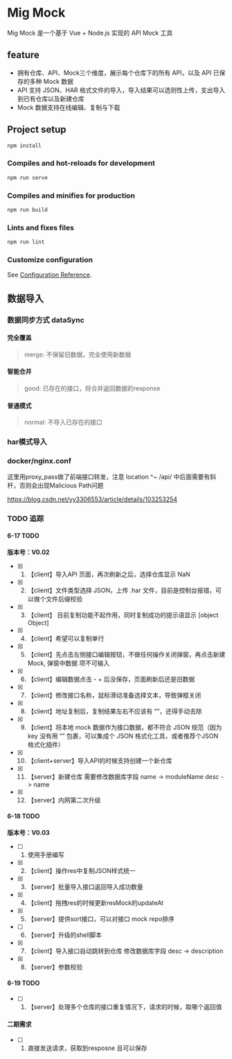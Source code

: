 # Mig Mock

Mig Mock 是一个基于 Vue + Node.js 实现的 API Mock 工具

## feature

- 拥有仓库、API、Mock三个维度，展示每个仓库下的所有 API，以及 API 已保存的多种 Mock 数据
- API 支持 JSON、HAR 格式文件的导入，导入结果可以选则性上传，支出导入到已有仓库以及新建仓库
- Mock 数据支持在线编辑、复制与下载

## Project setup

```bash
npm install
```

### Compiles and hot-reloads for development

```bash
npm run serve
```

### Compiles and minifies for production

```bash
npm run build
```

### Lints and fixes files

```bash
npm run lint
```

### Customize configuration

See [Configuration Reference](https://cli.vuejs.org/config/).


## 数据导入

### 数据同步方式 dataSync

#### 完全覆盖

> merge: 不保留旧数据，完全使用新数据

#### 智能合并

> good: 已存在的接口，将合并返回数据的response

#### 普通模式

> normal: 不导入已存在的接口

### har模式导入

### docker/nginx.conf

这里用proxy_pass做了前端接口转发，注意 location ^~ /api/ 中后面需要有斜杆，否则会出现Malicious Path问题

<https://blog.csdn.net/yy3306553/article/details/103253254>

### TODO 追踪

#### 6-17 TODO

**版本号：V0.02**

- [x] 1. 【client】导入API 页面，再次刷新之后，选择仓库显示 NaN
- [x] 2. 【client】文件类型选择 JSON，上传 .har 文件，目前是控制台报错，可以做个文件后缀校验
- [x] 3. 【client】 目前复制功能不起作用，同时复制成功的提示语显示 [object Object]
- [x] 4. 【client】希望可以复制单行
- [x] 5. 【client】先点击左侧接口编辑按钮，不做任何操作关闭弹窗，再点击新建 Mock, 弹窗中数据 项不可输入
- [x] 6. 【client】编辑数据点击 - + 后没保存，页面刷新后还是旧数据
- [x] 7. 【client】修改接口名称，鼠标滑动准备选择文本，导致弹框关闭
- [x] 8. 【client】地址复制后，复制结果左右不应该有 “”，还得手动去除
- [x] 9.  【client】将本地 mock 数据作为接口数据，都不符合 JSON 规范（因为 key 没有用 “” 包裹，可以集成个 JSON 格式化工具，或者推荐个JSON 格式化插件）
- [x] 10.  【client+server】导入API的时候支持创建一个新仓库
- [x] 11.  【server】新建仓库 需要修改数据库字段 name -> moduleName desc -> name
- [x] 12. 【server】内网第二次升级

#### 6-18 TODO

**版本号：V0.03**

- [ ] 1. 使用手册编写
- [x] 2. 【client】操作res中复制JSON样式统一
- [x] 3. 【server】批量导入接口返回导入成功数量
- [x] 4. 【client】拖拽res的时候更新resMock的updateAt
- [x] 5. 【server】提供sort接口，可以对接口 mock repo排序
- [ ] 6. 【server】升级的shell脚本
- [x] 7. 【client】导入接口自动跳转到仓库 修改数据库字段 desc -> description
- [x] 8. 【server】参数校验

####  6-19 TODO

- [ ] 1. 【server】处理多个仓库的接口重复情况下，请求的时候，取哪个返回值

####  二期需求

- [ ] 1.  直接发送请求，获取到resposne 且可以保存

